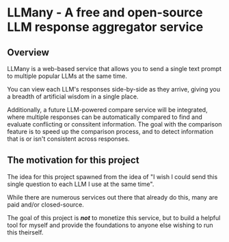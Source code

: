 # LLMany - A free and open-source LLM response aggregator service

## Overview
LLMany is a web-based service that allows you to send a single text prompt to multiple popular LLMs at the same time.

You can view each LLM's responses side-by-side as they arrive, giving you a breadth of artificial wisdom in a single place.

Additionally, a future LLM-powered compare service will be integrated, where multiple responses can be automatically compared to find and evaluate conflicting or conssitent information.
The goal with the comparison feature is to speed up the comparison process, and to detect information that is or isn't consistent across responses.


## The motivation for this project

The idea for this project spawned from the idea of "I wish I could send this single question to each LLM I use at the same time".

While there are numerous services out there that already do this, many are paid and/or closed-source.

The goal of this project is ***not*** to monetize this service, but to build a helpful tool for myself and provide the foundations to anyone else wishing to run this theirself.
